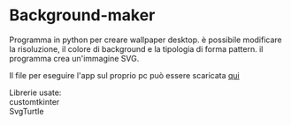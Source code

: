 # Background-maker

Programma in python per creare wallpaper desktop. è possibile modificare la risoluzione, il colore di background e la tipologia di forma pattern.
il programma crea un'immagine SVG.

Il file per eseguire l'app sul proprio pc può essere scaricata [qui](https://github.com/DavideFolk/Background-maker/releases)

Librerie usate:  
customtkinter  
SvgTurtle
